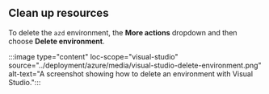 ## Clean up resources

To delete the `azd` environment, the **More actions** dropdown and then choose **Delete environment**.

:::image type="content" loc-scope="visual-studio" source="../deployment/azure/media/visual-studio-delete-environment.png" alt-text="A screenshot showing how to delete an environment with Visual Studio.":::
